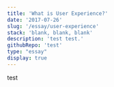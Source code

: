 ```yaml
---
title: 'What is User Experience?'
date: '2017-07-26'
slug: '/essay/user-experience'
stack: 'blank, blank, blank'
description: 'test test.'
githubRepo: 'test'
type: "essay"  
display: true
---
```


test
